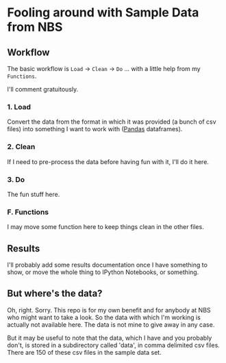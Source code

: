 Fooling around with Sample Data from NBS
========================================

## Workflow

The basic workflow is `Load` -> `Clean` -> `Do`
... with a little help from my `Functions`.

I'll comment gratuitously. 

### 1. Load
Convert the data from the format in which it was provided (a bunch of csv files) into something I want to work with ([Pandas](http://pandas.pydata.org/) dataframes). 

### 2. Clean
If I need to pre-process the data before having fun with it, I'll do it here. 

### 3. Do
The fun stuff here. 

### F. Functions
I may move some function here to keep things clean in the other files. 


## Results
I'll probably add some results documentation once I have something to show, or move the whole thing to IPython Notebooks, or something. 

## But where's the data?
Oh, right. Sorry. This repo is for my own benefit and for anybody at NBS who might want to take a look. So the data with which I'm working is actually not available here. The data is not mine to give away in any case. 

But it may be useful to note that the data, which I have and you probably don't, is stored in a subdirectory called 'data', in comma delimited csv files. There are 150 of these csv files in the sample data set. 
